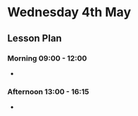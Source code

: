 # Wednesday 4th May

## Lesson Plan

### Morning 09:00 - 12:00

+ 

### Afternoon 13:00 - 16:15

+ 
